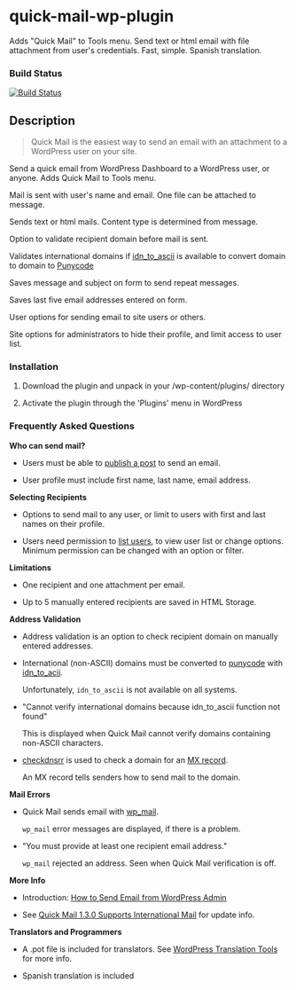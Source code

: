 quick-mail-wp-plugin
====================

Adds "Quick Mail" to Tools menu. Send text or html email with file attachment from user's credentials. Fast, simple. Spanish translation.

### Build Status
[![Build Status](https://api.travis-ci.org/mitchelldmiller/quick-mail-wp-plugin.svg?branch=master)](https://travis-ci.org/mitchelldmiller/quick-mail-wp-plugin)

Description
-----------

>Quick Mail is the easiest way to send an email with an attachment to a WordPress user on your site.

Send a quick email from WordPress Dashboard to a WordPress user, or anyone. Adds Quick Mail to Tools menu.

Mail is sent with user's name and email. One file can be attached to message.

Sends text or html mails. Content type is determined from message.

Option to validate recipient domain before mail is sent.

Validates international domains if [idn_to_ascii](http://php.net/manual/en/function.idn-to-ascii.php) is available to convert domain to domain to [Punycode](https://tools.ietf.org/html/rfc3492)

Saves message and subject on form to send repeat messages.

Saves last five email addresses entered on form.

User options for sending email to site users or others.

Site options for administrators to hide their profile, and limit access to user list.

### Installation ###

1. Download the plugin and unpack in your /wp-content/plugins/ directory

1. Activate the plugin through the 'Plugins' menu in WordPress

### Frequently Asked Questions ###

__Who can send mail?__

* Users must be able to [publish a post](http://codex.wordpress.org/Roles_and_Capabilities#publish_posts) to send an email.

* User profile must include first name, last name, email address.

__Selecting Recipients__

* Options to send mail to any user, or limit to users with first and last names on their profile.

* Users need permission to [list users](http://codex.wordpress.org/Roles_and_Capabilities#list_users), to view user list or change options. Minimum permission can be changed with an option or filter.

__Limitations__

* One recipient and one attachment per email.

* Up to 5 manually entered recipients are saved in HTML Storage.

__Address Validation__

* Address validation is an option to check recipient domain on manually entered addresses.

* International (non-ASCII) domains must be converted to [punycode](https://tools.ietf.org/html/rfc3492) with [idn_to_acii](http://php.net/manual/en/function.idn-to-ascii.php).


  Unfortunately, `idn_to_ascii` is not available on all systems.

* "Cannot verify international domains because idn_to_ascii function not found"

  This is displayed when Quick Mail cannot verify domains containing non-ASCII characters.

* [checkdnsrr](http://php.net/manual/en/function.checkdnsrr.php) is used to check a domain for an [MX record](http://www.google.com/support/enterprise/static/postini/docs/admin/en/activate/mx_faq.html).


  An MX record tells senders how to send mail to the domain.

__Mail Errors__

* Quick Mail sends email with [wp_mail](https://developer.wordpress.org/reference/functions/wp_mail/).


  `wp_mail` error messages are displayed, if there is a problem.

* "You must provide at least one recipient email address."


   `wp_mail` rejected an address. Seen when Quick Mail verification is off.

__More Info__

* Introduction: [How to Send Email from WordPress Admin](http://wheredidmybraingo.com/quick-mail-wordpress-plugin-update-send-email-to-site-users/)

* See [Quick Mail 1.3.0 Supports International Mail](http://wheredidmybraingo.com/quick-mail-1-3-0-supports-international-mail/) for update info.

__Translators and Programmers__

* A .pot file is included for translators. See [WordPress Translation Tools](https://make.wordpress.org/polyglots/handbook/tools/) for more info.

* Spanish translation is included
